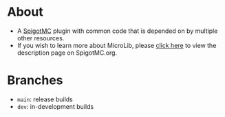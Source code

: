 # About
* A [SpigotMC](https://www.spigotmc.org) plugin with common code that is depended on by multiple other resources.
* If you wish to learn more about MicroLib, please [click here](https://www.spigotmc.org/resources/microlib-1-6-1-16.84017/) to view the description page on SpigotMC.org.

# Branches
* `main`: release builds
* `dev`: in-development builds
